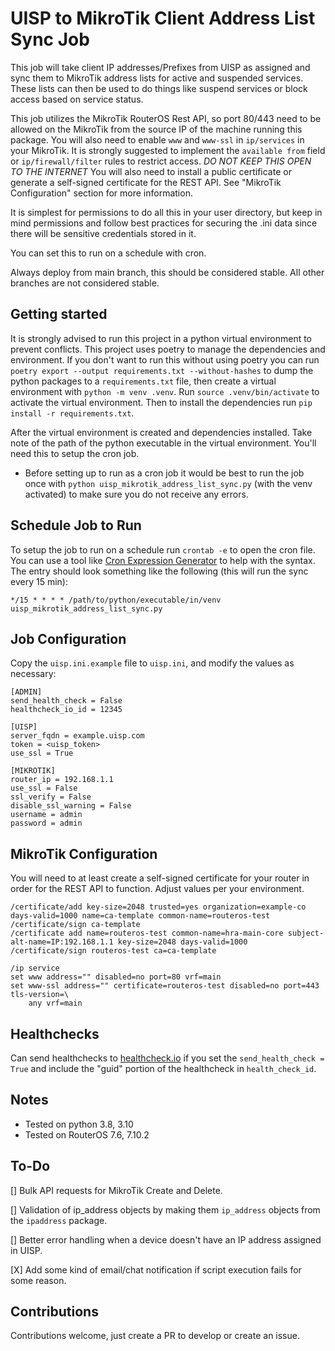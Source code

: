 # UISP to MikroTik Client Address List Sync Job

This job will take client IP addresses/Prefixes from UISP as assigned and sync them to MikroTik address lists for active and suspended services. These lists can then be used to do things like suspend services or block access based on service status.

This job utilizes the MikroTik RouterOS Rest API, so port 80/443 need to be allowed on the MikroTik from the source IP of the machine running this package. You will also need to enable `www` and `www-ssl` in `ip/services` in your MikroTik. It is strongly suggested to implement the `available from` field or `ip/firewall/filter` rules to restrict access. *DO NOT KEEP THIS OPEN TO THE INTERNET* You will also need to install a public certificate or generate a self-signed certificate for the REST API. See "MikroTik Configuration" section for more information.

It is simplest for permissions to do all this in your user directory, but keep in mind permissions and follow best practices for securing the .ini data since there will be sensitive credentials stored in it.

You can set this to run on a schedule with cron.

Always deploy from main branch, this should be considered stable. All other branches are not considered stable.

## Getting started

It is strongly advised to run this project in a python virtual environment to prevent conflicts. This project uses poetry to manage the dependencies and environment. If you don't want to run this without using poetry you can run `poetry export --output requirements.txt --without-hashes` to dump the python packages to a `requirements.txt` file, then create a virtual environment with `python -m venv .venv`. Run `source .venv/bin/activate` to activate the virtual environment. Then to install the dependencies run `pip install -r requirements.txt`.

After the virtual environment is created and dependencies installed. Take note of the path of the python executable in the virtual environment. You'll need this to setup the cron job.

* Before setting up to run as a cron job it would be best to run the job once with `python uisp_mikrotik_address_list_sync.py` (with the venv activated) to make sure you do not receive any errors.

## Schedule Job to Run

To setup the job to run on a schedule run `crontab -e` to open the cron file. You can use a tool like [Cron Expression Generator](https://crontab.cronhub.io/) to help with the syntax. The entry should look something like the following (this will run the sync every 15 min):

```cron
*/15 * * * * /path/to/python/executable/in/venv uisp_mikrotik_address_list_sync.py
```

## Job Configuration

Copy the `uisp.ini.example` file to `uisp.ini`, and modify the values as necessary:

```config
[ADMIN]
send_health_check = False
healthcheck_io_id = 12345

[UISP]
server_fqdn = example.uisp.com
token = <uisp_token>
use_ssl = True

[MIKROTIK]
router_ip = 192.168.1.1
use_ssl = False
ssl_verify = False
disable_ssl_warning = False
username = admin
password = admin
```

## MikroTik Configuration

You will need to at least create a self-signed certificate for your router in order for the REST API to function. Adjust values per your environment.

```routeros
/certificate/add key-size=2048 trusted=yes organization=example-co days-valid=1000 name=ca-template common-name=routeros-test
/certificate/sign ca-template
/certificate add name=routeros-test common-name=hra-main-core subject-alt-name=IP:192.168.1.1 key-size=2048 days-valid=1000
/certificate/sign routeros-test ca=ca-template

/ip service
set www address="" disabled=no port=80 vrf=main
set www-ssl address="" certificate=routeros-test disabled=no port=443 tls-version=\
    any vrf=main
```

## Healthchecks

Can send healthchecks to [healthcheck.io](https://healthcheck.io) if you set the `send_health_check = True` and include the "guid" portion of the healthcheck in `health_check_id`.

## Notes

* Tested on python 3.8, 3.10
* Tested on RouterOS 7.6, 7.10.2

## To-Do

[] Bulk API requests for MikroTik Create and Delete.

[] Validation of ip_address objects by making them `ip_address` objects from the `ipaddress` package.

[] Better error handling when a device doesn't have an IP address assigned in UISP.

[X] Add some kind of email/chat notification if script execution fails for some reason.

## Contributions

Contributions welcome, just create a PR to develop or create an issue.
